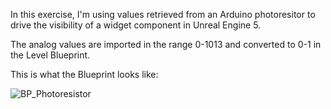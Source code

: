 In this exercise, I'm using values retrieved from an Arduino photoresitor to drive the visibility of a widget component in Unreal Engine 5.

The analog values are imported in the range 0-1013 and converted to 0-1 in the Level Blueprint.

This is what the Blueprint looks like:

![BP_Photoresistor](https://github.com/laertjansen/PhotoresistorUnrealEngine/assets/34003432/1b2b093e-005e-413a-bd29-9a88c339d205)
